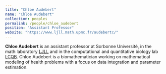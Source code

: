```yaml
---
title: "Chloe Audebert"
name: "Chloe Audebert"
collection: peoples
permalink: /people/chloe_audebert
position: "Assistant Professor"
website: "https://www.ljll.math.upmc.fr/audebertc/"
---
```


**Chloe Audebert** is an assistant professor at Sorbonne Université, in the math laboratory [LJLL](https://www.ljll.math.upmc.fr/) and in the computational and quantitative biology lab [LCQB](http://www.lcqb.upmc.fr/). Chloe Audebert is a biomathematician working on mathematical modeling of health problems with a focus on data integration and parameter estimation.

